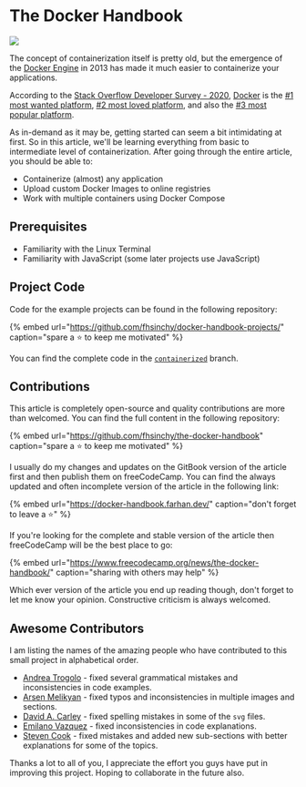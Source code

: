 # The Docker Handbook

![](.gitbook/assets/docker-handbook-preview.png)

The concept of containerization itself is pretty old, but the emergence of the [Docker Engine](https://docs.docker.com/get-started/overview/#docker-engine) in 2013 has made it much easier to containerize your applications.

According to the [Stack Overflow Developer Survey - 2020](https://insights.stackoverflow.com/survey/2020#overview), [Docker](https://docker.com/) is the [\#1 most wanted platform](https://insights.stackoverflow.com/survey/2020#technology-most-loved-dreaded-and-wanted-platforms-wanted5), [\#2 most loved platform](https://insights.stackoverflow.com/survey/2020#technology-most-loved-dreaded-and-wanted-platforms-loved5), and also the [\#3 most popular platform](https://insights.stackoverflow.com/survey/2020#technology-platforms).

As in-demand as it may be, getting started can seem a bit intimidating at first. So in this article, we'll be learning everything from basic to intermediate level of containerization. After going through the entire article, you should be able to:

* Containerize \(almost\) any application
* Upload custom Docker Images to online registries
* Work with multiple containers using Docker Compose

## Prerequisites

* Familiarity with the Linux Terminal
* Familiarity with JavaScript \(some later projects use JavaScript\)

## Project Code

Code for the example projects can be found in the following repository:

{% embed url="https://github.com/fhsinchy/docker-handbook-projects/" caption="spare a ⭐ to keep me motivated" %}

You can find the complete code in the [`containerized`](https://github.com/fhsinchy/docker-handbook-projects/tree/containerized) branch.

## Contributions

This article is completely open-source and quality contributions are more than welcomed. You can find the full content in the following repository:

{% embed url="https://github.com/fhsinchy/the-docker-handbook" caption="spare a ⭐ to keep me motivated" %}

I usually do my changes and updates on the GitBook version of the article first and then publish them on freeCodeCamp. You can find the always updated and often incomplete version of the article in the following link:

{% embed url="https://docker-handbook.farhan.dev/" caption="don\'t forget to leave a ⭐" %}

If you're looking for the complete and stable version of the article then freeCodeCamp will be the best place to go:

{% embed url="https://www.freecodecamp.org/news/the-docker-handbook/" caption="sharing with others may help" %}

Which ever version of the article you end up reading though, don't forget to let me know your opinion. Constructive criticism is always welcomed.

## Awesome Contributors

I am listing the names of the amazing people who have contributed to this small project in alphabetical order.

* [Andrea Trogolo](https://github.com/ATrogolo) - fixed several grammatical mistakes and inconsistencies in code examples.
* [Arsen Melikyan](https://github.com/bugron) - fixed typos and inconsistencies in multiple images and sections.
* [David A. Carley](https://github.com/dacarley) - fixed spelling mistakes in some of the `svg` files.
* [Emilano Vazquez](https://github.com/gamba47) - fixed inconsistencies in code explanations.
* [Steven Cook](https://github.com/Dez-BlueRose) - fixed mistakes and added new sub-sections with better explanations for some of the topics.

Thanks a lot to all of you, I appreciate the effort you guys have put in improving this project. Hoping to collaborate in the future also.


